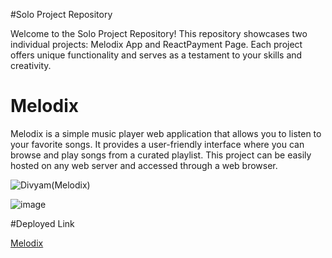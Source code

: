 
#Solo Project Repository

Welcome to the Solo Project Repository! This repository showcases two individual projects: Melodix App and ReactPayment Page. Each project offers unique functionality and serves as a testament to your skills and creativity.

# Melodix 

Melodix is a simple music player web application that allows you to listen to your favorite songs. It provides a user-friendly interface where you can browse and play songs from a curated playlist. This project can be easily hosted on any web server and accessed through a web browser.

![Divyam(Melodix)](https://github.com/divyam751/SoloProjects/assets/125983433/f68739de-c523-49e7-9ac7-d819870be5a6)

![image](https://github.com/divyam751/SoloProjects/assets/125983433/2c0373ec-465d-482a-b34d-1b87474d734b)

#Deployed Link

[Melodix](https://effortless-cocada-5232fe.netlify.app/)
